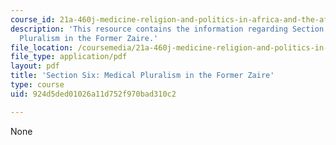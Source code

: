 ```yaml
---
course_id: 21a-460j-medicine-religion-and-politics-in-africa-and-the-african-diaspora-spring-2005
description: 'This resource contains the information regarding Section Six: Medical
  Pluralism in the Former Zaire.'
file_location: /coursemedia/21a-460j-medicine-religion-and-politics-in-africa-and-the-african-diaspora-spring-2005/924d5ded01026a11d752f970bad310c2_MIT21A_460JS05_3_29_5_460j.pdf
file_type: application/pdf
layout: pdf
title: 'Section Six: Medical Pluralism in the Former Zaire'
type: course
uid: 924d5ded01026a11d752f970bad310c2

---
```

None
